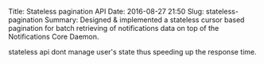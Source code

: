 Title: Stateless pagination API
Date: 2016-08-27 21:50
Slug: stateless-pagination
Summary: Designed & implemented a stateless cursor based pagination for batch retrieving of notifications data on top of the Notifications Core Daemon.

stateless api dont manage user's state thus speeding up the response time.
